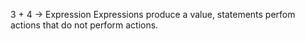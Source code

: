 3 + 4 -> Expression
Expressions produce a value, statements perfom actions that do not perform actions.